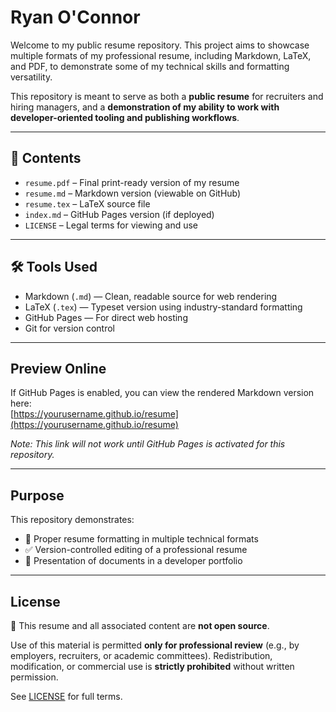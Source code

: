 # Ryan O'Connor

Welcome to my public resume repository. This project aims to showcase multiple formats of my professional resume, including Markdown, LaTeX, and PDF, to demonstrate some of my technical skills and formatting versatility.

This repository is meant to serve as both a **public resume** for recruiters and hiring managers, and a **demonstration of my ability to work with developer-oriented tooling and publishing workflows**.

---

## 📂 Contents

- `resume.pdf` – Final print-ready version of my resume
- `resume.md` – Markdown version (viewable on GitHub)
- `resume.tex` – LaTeX source file
- `index.md` – GitHub Pages version (if deployed)
- `LICENSE` – Legal terms for viewing and use

---

## 🛠️ Tools Used

- Markdown (`.md`) — Clean, readable source for web rendering
- LaTeX (`.tex`) — Typeset version using industry-standard formatting
- GitHub Pages — For direct web hosting
- Git for version control

---

## Preview Online

If GitHub Pages is enabled, you can view the rendered Markdown version here:  
[https://yourusername.github.io/resume](https://yourusername.github.io/resume)

_Note: This link will not work until GitHub Pages is activated for this repository._

---

## Purpose

This repository demonstrates:

- 📄 Proper resume formatting in multiple technical formats
- ✅ Version-controlled editing of a professional resume
- 💼 Presentation of documents in a developer portfolio

---

## License

📄 This resume and all associated content are **not open source**.

Use of this material is permitted **only for professional review** (e.g., by employers, recruiters, or academic committees). Redistribution, modification, or commercial use is **strictly prohibited** without written permission.

See [LICENSE](./LICENSE) for full terms.
